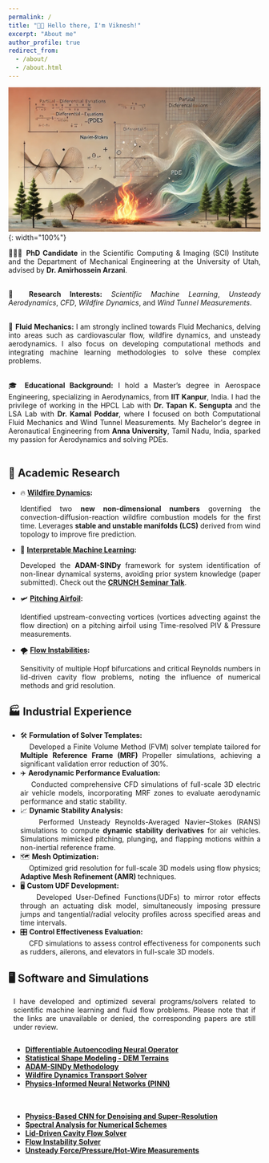```yaml
---
permalink: /
title: "👋🏼 Hello there, I'm Viknesh!"
excerpt: "About me"
author_profile: true
redirect_from: 
  - /about/
  - /about.html
---
```


![Illustration of dynamical system analysis](https://raw.githubusercontent.com/siva-viknesh/siva-viknesh.github.io/master/images/pic_dyna3.webp){: width="100%"}

<div style="text-align: justify;">
👨🏻‍🎓 <strong>PhD Candidate</strong> in the Scientific Computing & Imaging (SCI) Institute and the Department of Mechanical Engineering at the University of Utah, advised by <strong>Dr. Amirhossein Arzani</strong>.<br><br>

🔬 <strong>Research Interests:</strong> <em>Scientific Machine Learning</em>, <em>Unsteady Aerodynamics</em>,  <em>CFD</em>, <em>Wildfire Dynamics</em>, and <em>Wind Tunnel Measurements</em>.<br><br>

🌊 <strong>Fluid Mechanics:</strong> I am strongly inclined towards Fluid Mechanics, delving into areas such as cardiovascular flow, wildfire dynamics, and unsteady aerodynamics. I also focus on developing computational methods and integrating machine learning methodologies to solve these complex problems.<br><br>

🎓 <strong>Educational Background:</strong> I hold a Master’s degree in Aerospace Engineering, specializing in Aerodynamics, from <strong>IIT Kanpur</strong>, India. I had the privilege of working in the HPCL Lab with <strong>Dr. Tapan K. Sengupta</strong> and the LSA Lab with <strong>Dr. Kamal Poddar</strong>, where I focused on both Computational Fluid Mechanics and Wind Tunnel Measurements. My Bachelor's degree in Aeronautical Engineering from <strong>Anna University</strong>, Tamil Nadu, India, sparked my passion for Aerodynamics and solving PDEs.<br><br>
</div>

## 🔬 Academic Research
- 🔥 **[Wildfire Dynamics](https://arxiv.org/abs/2411.04007v1):** 
  <div style="text-align: justify;">
  Identified two <strong>new non-dimensional numbers</strong> governing the convection-diffusion-reaction wildfire combustion models for the first time. Leverages <strong>stable and unstable manifolds (LCS)</strong> derived from wind topology to improve fire prediction.
  </div>

- 🤖 **[Interpretable Machine Learning](https://arxiv.org/abs/2410.16528):**
  <div style="text-align: justify;">
  Developed the <strong>ADAM-SINDy</strong> framework for system identification of non-linear dynamical systems, avoiding prior system knowledge (paper submitted). Check out the <a href="https://youtu.be/4vTV2xLCOGQ" target="_blank"><strong>CRUNCH Seminar Talk</strong></a>.
  </div>

- 🛩️ **[Pitching Airfoil](https://pubs.aip.org/aip/pof/article/33/8/087115/1080453/Active-control-of-separated-flow-on-a-symmetric):** 
  <div style="text-align: justify;">
  Identified upstream-convecting vortices (vortices advecting against the flow direction) on a pitching airfoil using Time-resolved PIV & Pressure measurements.
  </div>

- 🌪️ **[Flow Instabilities](https://journals.aps.org/pre/abstract/10.1103/PhysRevE.99.013305):** 
  <div style="text-align: justify;">
  Sensitivity of multiple Hopf bifurcations and critical Reynolds numbers in lid-driven cavity flow problems, noting the influence of numerical methods and grid resolution.
  </div>


## 🏭 Industrial Experience

<div style="text-align: justify;">
  <ul>
    <li>
      🛠️ <strong>Formulation of Solver Templates:</strong><br>
      &nbsp;&nbsp;&nbsp;&nbsp;Developed a Finite Volume Method (FVM) solver template tailored for <strong>Multiple Reference Frame (MRF) </strong> Propeller simulations, achieving a significant validation error reduction of 30%.
    </li>
    <li>
      ✈️ <strong>Aerodynamic Performance Evaluation:</strong><br>
      &nbsp;&nbsp;&nbsp;&nbsp;Conducted comprehensive CFD simulations of full-scale 3D electric air vehicle models, incorporating MRF zones to evaluate aerodynamic performance and static stability.
    </li>
    <li>
      📈 <strong>Dynamic Stability Analysis:</strong><br>
      &nbsp;&nbsp;&nbsp;&nbsp;Performed Unsteady Reynolds-Averaged Navier–Stokes (RANS) simulations to compute <strong>dynamic stability derivatives</strong> for air vehicles. Simulations mimicked pitching, plunging, and flapping motions within a non-inertial reference frame.
    </li>
    <li>
      🗺️ <strong>Mesh Optimization:</strong><br>
      &nbsp;&nbsp;&nbsp;&nbsp;Optimized grid resolution for full-scale 3D models using flow physics; <strong>Adaptive Mesh Refinement (AMR) </strong> techniques.
    </li>
    <li>
      🖥️ <strong>Custom UDF Development:</strong><br>
      &nbsp;&nbsp;&nbsp;&nbsp;Developed User-Defined Functions(UDFs) to mirror rotor effects through an actuating disk model, simultaneously imposing pressure jumps and tangential/radial velocity profiles across specified areas and time intervals.
    </li>
    <li>
      🎛️ <strong>Control Effectiveness Evaluation:</strong><br>
      &nbsp;&nbsp;&nbsp;&nbsp;CFD simulations to assess control effectiveness for components such as rudders, ailerons, and elevators in full-scale 3D models.
    </li>
  </ul>
</div>



## 🖥️ Software and Simulations

<div style="text-align: justify; max-width: 100%; padding: 0 10px;">
I have developed and optimized several programs/solvers related to scientific machine learning and fluid flow problems. Please note that if the links are unavailable or denied, the corresponding papers are still under review.
</div>

<div style="display: flex; flex-wrap: wrap; gap: 20px; margin-top: 1em; width: 100%; padding: 0 10px; box-sizing: border-box;">

  <div style="flex: 1 1 45%; min-width: 250px;">
    <ul>
      <li><a href="https://github.com/siva-viknesh/Differentiable_Autoencoding_Neural_Operator"><strong>Differentiable Autoencoding Neural Operator</strong></a></li>
      <li><a href="https://github.com/siva-viknesh/Statistical_Shape_Modeling_DEM"><strong>Statistical Shape Modeling - DEM Terrains</strong></a></li>
      <li><a href="https://github.com/siva-viknesh/ADAM-SINDy"><strong>ADAM-SINDy Methodology</strong></a></li>
      <li><a href="https://github.com/siva-viknesh/Wildland_Fire_Dynamics"><strong>Wildfire Dynamics Transport Solver</strong></a></li>
      <li><a href="https://github.com/siva-viknesh/Inverse-BC-PINN-Framework"><strong>Physics-Informed Neural Networks (PINN)</strong></a></li>
    </ul>
  </div>

  <div style="flex: 1 1 45%; min-width: 250px;">
    <ul>
      <li><a href="https://github.com/siva-viknesh/Physics-Based_ML/blob/main/Fluid_Mechanics/Physics-based_CNN.ipynb"><strong>Physics-Based CNN for Denoising and Super-Resolution</strong></a></li>
      <li><a href="https://github.com/siva-viknesh/Computational_Fluid_Mechanics/tree/main/Spectral_Analysis"><strong>Spectral Analysis for Numerical Schemes</strong></a></li>
      <li><a href="https://github.com/siva-viknesh/Computational_Fluid_Mechanics/tree/main/Lid_Driven_Cavity_Flow"><strong>Lid-Driven Cavity Flow Solver</strong></a></li>
      <li><a href="https://github.com/siva-viknesh/Computational_Fluid_Mechanics/tree/main/Fluid_Solvers"><strong>Flow Instability Solver</strong></a></li>
      <li><a href="https://github.com/siva-viknesh/Experiments_Pitching_Airfoil"><strong>Unsteady Force/Pressure/Hot-Wire Measurements</strong></a></li>
    </ul>
  </div>

</div>

